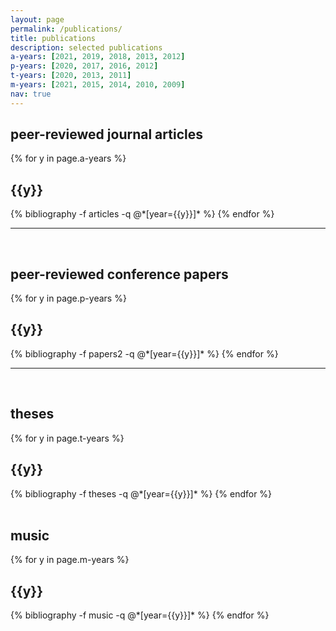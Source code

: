 ```yaml
---
layout: page
permalink: /publications/
title: publications
description: selected publications
a-years: [2021, 2019, 2018, 2013, 2012]
p-years: [2020, 2017, 2016, 2012]
t-years: [2020, 2013, 2011]
m-years: [2021, 2015, 2014, 2010, 2009]
nav: true
---
```


## peer-reviewed journal articles

<div class="publications">

{% for y in page.a-years %}
  <h2 class="year">{{y}}</h2>
  {% bibliography -f articles -q @*[year={{y}}]* %}
{% endfor %}

</div>

___

<br>

## peer-reviewed conference papers

<div class="publications">

{% for y in page.p-years %}
  <h2 class="year">{{y}}</h2>
  {% bibliography -f papers2 -q @*[year={{y}}]* %}
{% endfor %}

</div>

___

<br>

## theses

<div class="publications">

{% for y in page.t-years %}
  <h2 class="year">{{y}}</h2>
  {% bibliography -f theses -q @*[year={{y}}]* %}
{% endfor %}

</div>

<br>

## music 

<div class="publications">

{% for y in page.m-years %}
  <h2 class="year">{{y}}</h2>
  {% bibliography -f music -q @*[year={{y}}]* %}
{% endfor %}

</div>

